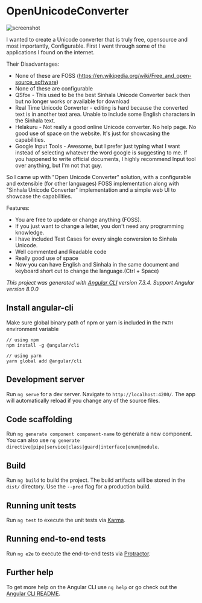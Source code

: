 # OpenUnicodeConverter

![screenshot](https://raw.githubusercontent.com/s1n7ax/open-unicode-converter/master/screenshots/screenshot1.png)

I wanted to create a Unicode converter that is truly free, opensource and most importantly, Configurable. First I went through some of the applications I found on the internet. 

Their Disadvantages:
* None of these are FOSS (https://en.wikipedia.org/wiki/Free_and_open-source_software)
* None of these are configurable
* QSfox - This used to be the best Sinhala Unicode Converter back then but no longer works or available for download
* Real Time Unicode Converter - editing is hard because the converted text is in another text area. Unable to include some English characters in the Sinhala text.
* Helakuru - Not really a good online Unicode converter. No help page. No good use of space on the website. It's just for showcasing the capabilities.
* Google Input Tools - Awesome, but I prefer just typing what I want instead of selecting whatever the word google is suggesting to me. If you happened to write official documents, I highly recommend Input tool over anything, but I'm not that guy. 

So I came up with "Open Unicode Converter" solution, with a configurable and extensible (for other languages) FOSS implementation along with "Sinhala Unicode Converter" implementation and a simple web UI to showcase the capabilities.

Features:
* You are free to update or change anything (FOSS).
* If you just want to change a letter, you don't need any programming knowledge. 
* I have included Test Cases for every single conversion to Sinhala Unicode. 
* Well commented and Readable code
* Really good use of space
* Now you can have English and Sinhala in the same document and keyboard short cut to change the language.(Ctrl + Space)



*This project was generated with [Angular CLI](https://github.com/angular/angular-cli) version 7.3.4. Support Angular version 8.0.0*

## Install angular-cli
Make sure global binary path of npm or yarn is included in the `PATH` environment variable
```
// using npm
npm install -g @angular/cli

// using yarn
yarn global add @angular/cli
```

## Development server

Run `ng serve` for a dev server. Navigate to `http://localhost:4200/`. The app will automatically reload if you change any of the source files.

## Code scaffolding

Run `ng generate component component-name` to generate a new component. You can also use `ng generate directive|pipe|service|class|guard|interface|enum|module`.

## Build

Run `ng build` to build the project. The build artifacts will be stored in the `dist/` directory. Use the `--prod` flag for a production build.

## Running unit tests

Run `ng test` to execute the unit tests via [Karma](https://karma-runner.github.io).

## Running end-to-end tests

Run `ng e2e` to execute the end-to-end tests via [Protractor](http://www.protractortest.org/).

## Further help

To get more help on the Angular CLI use `ng help` or go check out the [Angular CLI README](https://github.com/angular/angular-cli/blob/master/README.md).
